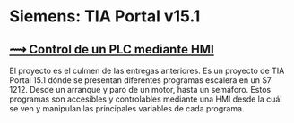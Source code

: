 # Siemens: TIA Portal v15.1

<!-- ## [⟿ Semaforo y Arranque y paro con enclavamiento.Timer con contador](/Software/Siemens_LOGO/Comparador_Sensores_Temperatura/)
Segundo día. Proyecto 1. A lo mejor en lugar de esa, la del día 3, con HTMl 

## [⟿ Control de subida y bajada de una cortina cohn HMI](/Software/Siemens_LOGO/Comparador_Sensores_Temperatura/)
Capacitación con olide cortina -->


## [⟿ Control de un PLC mediante HMI](/Software/Siemens_TIAPortal/Control_PLC_con_HMI/)
El proyecto es el culmen de las entregas anteriores. Es un proyecto de TIA Portal 15.1 dónde se presentan diferentes programas escalera en un S7 1212. Desde un arranque y paro de un motor, hasta un semáforo. Estos programas son accesibles y controlables mediante una HMI desde la cuál se ven y manipulan las principales variables de cada programa.